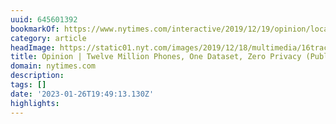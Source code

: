 ```yaml
---
uuid: 645601392
bookmarkOf: https://www.nytimes.com/interactive/2019/12/19/opinion/location-tracking-cell-phone.html
category: article
headImage: https://static01.nyt.com/images/2019/12/18/multimedia/16tracked-lead-3x2-image/16tracked-lead-3x2-image-facebookJumbo.jpg?year=2019&h=314&w=600&s=0b820a438693b3409b26a538da58113c40ddf48f9ef9a82e684c1366a013d8cf&k=ZQJBKqZ0VN
title: Opinion | Twelve Million Phones, One Dataset, Zero Privacy (Published 2019)
domain: nytimes.com
description: 
tags: []
date: '2023-01-26T19:49:13.130Z'
highlights: 
---
```




